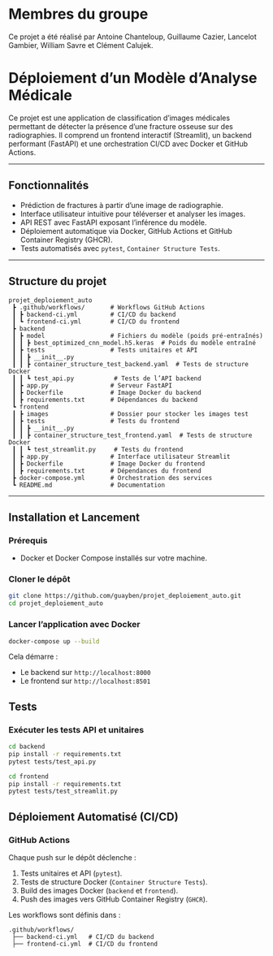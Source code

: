 # Membres du groupe

Ce projet a été réalisé par Antoine Chanteloup, Guillaume Cazier, Lancelot Gambier, William Savre et Clément Calujek.

# Déploiement d’un Modèle d’Analyse Médicale

Ce projet est une application de classification d’images médicales permettant de détecter la présence d’une fracture osseuse sur des radiographies. Il comprend un frontend interactif (Streamlit), un backend performant (FastAPI) et une orchestration CI/CD avec Docker et GitHub Actions.

---

## Fonctionnalités

- Prédiction de fractures à partir d’une image de radiographie.
- Interface utilisateur intuitive pour téléverser et analyser les images.
- API REST avec FastAPI exposant l’inférence du modèle.
- Déploiement automatique via Docker, GitHub Actions et GitHub Container Registry (GHCR).
- Tests automatisés avec `pytest`, `Container Structure Tests`.

---

## Structure du projet

```
projet_deploiement_auto
 ┣ .github/workflows/       # Workflows GitHub Actions
 ┃ ┣ backend-ci.yml         # CI/CD du backend
 ┃ ┗ frontend-ci.yml        # CI/CD du frontend
 ┣ backend
 ┃ ┣ model                  # Fichiers du modèle (poids pré-entraînés)
 ┃ ┃ ┣ best_optimized_cnn_model.h5.keras  # Poids du modèle entraîné
 ┃ ┣ tests                  # Tests unitaires et API
 ┃ ┃ ┣ __init__.py
 ┃ ┃ ┣ container_structure_test_backend.yaml  # Tests de structure Docker
 ┃ ┃ ┗ test_api.py           # Tests de l’API backend
 ┃ ┣ app.py                 # Serveur FastAPI
 ┃ ┣ Dockerfile             # Image Docker du backend
 ┃ ┣ requirements.txt       # Dépendances du backend
 ┗ frontend
 ┃ ┣ images                 # Dossier pour stocker les images test
 ┃ ┣ tests                  # Tests du frontend
 ┃ ┃ ┣ __init__.py
 ┃ ┃ ┣ container_structure_test_frontend.yaml  # Tests de structure Docker
 ┃ ┃ ┗ test_streamlit.py     # Tests du frontend
 ┃ ┣ app.py                 # Interface utilisateur Streamlit
 ┃ ┣ Dockerfile             # Image Docker du frontend
 ┃ ┣ requirements.txt       # Dépendances du frontend
 ┣ docker-compose.yml       # Orchestration des services
 ┗ README.md                # Documentation
```

---

## Installation et Lancement

### Prérequis

- Docker et Docker Compose installés sur votre machine.

### Cloner le dépôt

```bash
git clone https://github.com/guayben/projet_deploiement_auto.git
cd projet_deploiement_auto
```

### Lancer l’application avec Docker

```bash
docker-compose up --build
```

Cela démarre :

- Le backend sur `http://localhost:8000`
- Le frontend sur `http://localhost:8501`


## Tests

### Exécuter les tests API et unitaires

```bash
cd backend
pip install -r requirements.txt
pytest tests/test_api.py
```

```bash
cd frontend
pip install -r requirements.txt
pytest tests/test_streamlit.py
```

## Déploiement Automatisé (CI/CD)

### GitHub Actions

Chaque push sur le dépôt déclenche :

1. Tests unitaires et API (`pytest`).
2. Tests de structure Docker (`Container Structure Tests`).
3. Build des images Docker (`backend` et `frontend`).
4. Push des images vers GitHub Container Registry (`GHCR`).

Les workflows sont définis dans :

```
.github/workflows/
 ├── backend-ci.yml   # CI/CD du backend
 ├── frontend-ci.yml  # CI/CD du frontend
```

